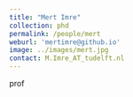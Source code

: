 ```yaml
---
title: "Mert Imre"
collection: phd
permalink: /people/mert
weburl: 'mertimre@github.io'
image: ../images/mert.jpg
contact: M.Imre_AT_tudelft.nl
---
```

prof
